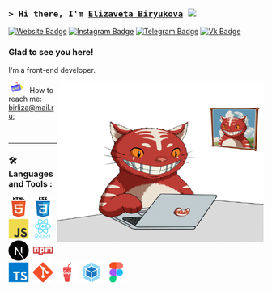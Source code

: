 ### <samp>&gt; Hi there, I'm <a href="https://biryukova.org/" target="_blank">Elizaveta Biryukova</a> <img src="https://media.giphy.com/media/hvRJCLFzcasrR4ia7z/giphy.gif" width="25"> </samp>

[![Website Badge](https://img.shields.io/badge/Website-3b5998?style=flat-square&logo=google-chrome&logoColor=white)](https://biryukova.org/)
[![Instagram Badge](https://img.shields.io/badge/-Instagram-e4405f?style=flat-square&logo=Instagram&logoColor=white)](https://www.instagram.com/l.biryukova/)
[![Telegram Badge](https://img.shields.io/badge/-Telegram-0088cc?style=flat-square&logo=Telegram&logoColor=white)](https://t.me/ElizavetaBiryukova)
[![Vk Badge](https://img.shields.io/badge/-vk-ff8200?style=flat-square&logo=Vk&logoColor=white)](https://vk.com/mslizaveta)

### Glad to see you here! &nbsp;

I'm a front-end developer. 

<img align="right" alt="GIF" src="https://github.com/ElizavetaBiryukova/ElizavetaBiryukova/blob/main/giphy.gif?raw=true" width="408" height="318" />


<img src="https://github.com/ElizavetaBiryukova/ElizavetaBiryukova/blob/main/giphy%20(1).gif?raw=true" width="30" />&nbsp;&nbsp; How to reach me: birliza@mail.ru;

</br>

---

### :hammer_and_wrench: Languages and Tools :

<div>
  <img src="https://github.com/devicons/devicon/blob/master/icons/html5/html5-original-wordmark.svg" title="html" alt="html" width="40" height="40"/>&nbsp;
  <img src="https://github.com/devicons/devicon/blob/master/icons/css3/css3-original-wordmark.svg" title="css" alt="css" width="40" height="40"/>&nbsp;
  <img src="https://github.com/devicons/devicon/blob/master/icons/javascript/javascript-original.svg" title="javascript" alt="javascript" width="40" height="40"/>&nbsp;
  <img src="https://github.com/devicons/devicon/blob/master/icons/react/react-original-wordmark.svg" title="React" alt="React" width="40" height="40"/>&nbsp;
  <img src="https://github.com/devicons/devicon/blob/master/icons/nextjs/nextjs-original.svg" title="nextjs" alt="nextjs" width="40" height="40"/>&nbsp;
  <img src="https://github.com/devicons/devicon/blob/master/icons/npm/npm-original-wordmark.svg" title="npm" alt="npm" width="40" height="40"/>&nbsp; 
  <img src="https://github.com/devicons/devicon/blob/master/icons/typescript/typescript-original.svg" title="typescript" alt="typescript" width="40" height="40"/>&nbsp; 
  <img src="https://github.com/devicons/devicon/blob/master/icons/git/git-original.svg" title="git" alt="git" width="40" height="40"/>&nbsp; 
  <img src="https://github.com/devicons/devicon/blob/master/icons/gulp/gulp-plain.svg" title="gulp" alt="gulp" width="40" height="40"/>&nbsp; 
  <img src="https://github.com/devicons/devicon/blob/master/icons/webpack/webpack-original.svg" title="webpack" alt="webpack" width="40" height="40"/>&nbsp; 
  <img src="https://github.com/devicons/devicon/blob/master/icons/figma/figma-original.svg" title="figma" alt="figma" width="40" height="40"/>&nbsp; 
</div>
